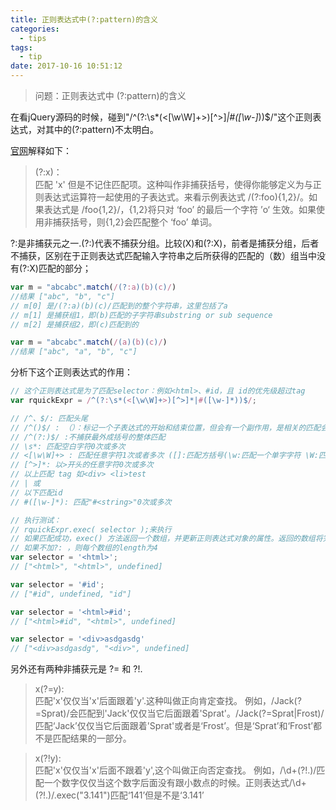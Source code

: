 ```yaml
---
title: 正则表达式中(?:pattern)的含义
categories:
  - tips
tags:
  - tip
date: 2017-10-16 10:51:12
---
```

> 问题：正则表达式中 (?:pattern)的含义

<!-- more -->

在看jQuery源码的时候，碰到"/^(?:\s*(<[\w\W]+>)[^>]*|#([\w-]*))$/"这个正则表达式，对其中的(?:pattern)不太明白。

[官网](https://developer.mozilla.org/zh-CN/docs/Web/JavaScript/Guide/Regular_Expressions)解释如下：  
>(?:x)：   
匹配 'x' 但是不记住匹配项。这种叫作非捕获括号，使得你能够定义为与正则表达式运算符一起使用的子表达式。来看示例表达式 /(?:foo){1,2}/。如果表达式是 /foo{1,2}/，{1,2}将只对 ‘foo’ 的最后一个字符 ’o‘ 生效。如果使用非捕获括号，则{1,2}会匹配整个 ‘foo’ 单词。


?:是非捕获元之一.(?:)代表不捕获分组。比较(X)和(?:X)，前者是捕获分组，后者不捕获，区别在于正则表达式匹配输入字符串之后所获得的匹配的（数）组当中没有(?:X)匹配的部分；
```JavaScript
var m = "abcabc".match(/(?:a)(b)(c)/)
//结果 ["abc", "b", "c"]
// m[0] 是/(?:a)(b)(c)/匹配到的整个字符串，这里包括了a
// m[1] 是捕获组1，即(b)匹配的子字符串substring or sub sequence
// m[2] 是捕获组2，即(c)匹配到的

var m = "abcabc".match(/(a)(b)(c)/)
//结果 ["abc", "a", "b", "c"]
```

分析下这个正则表达式的作用：
```JavaScript
// 这个正则表达式是为了匹配selector：例如<html>、#id，且 id的优先级超过tag
var rquickExpr = /^(?:\s*(<[\w\W]+>)[^>]*|#([\w-]*))$/;

// /^、$/: 匹配头尾
// /^()$/ : （）：标记一个子表达式的开始和结束位置，但会有一个副作用，是相关的匹配会被缓存，所捕获的每个子匹配都按照在正则表达式模式中从左到右出现的顺序存储。缓冲区编号从 1 开始，最多可存储 99 个捕获的子表达式。每个缓冲区都可以使用 \n 访问，其中 n 为一个标识特定缓冲区的一位或两位十进制数。此时可用?:放在第一个选项前来消除这种副作用
// /^(?:)$/ :不捕获最外成括号的整体匹配
// \s*: 匹配空白字符0次或多次
// <[\w\W]+> : 匹配任意字符1次或者多次 ([]:匹配方括号(\w:匹配一个单字字符 \W:匹配一个非单字字符)
// [^>]*: 以>开头的任意字符0次或多次
// 以上匹配 tag 如<div> <li>test
// | 或
// 以下匹配id
// #([\w-]*): 匹配"#<string>"0次或多次

// 执行测试：
// rquickExpr.exec( selector );来执行
// 如果匹配成功，exec() 方法返回一个数组，并更新正则表达式对象的属性。返回的数组将完全匹配成功的文本作为第一项，将正则括号里匹配成功的作为数组填充到后面。
// 如果不加?: ，则每个数组的length为4
var selector = '<html>';
// ["<html>", "<html>", undefined]

var selector = '#id';
// ["#id", undefined, "id"]

var selector = '<html>#id';
// ["<html>#id", "<html>", undefined]

var selector = '<div>asdgasdg'
// ["<div>asdgasdg", "<div>", undefined]


```

另外还有两种非捕获元是 ?= 和 ?!.  
>x(?=y):  	
匹配'x'仅仅当'x'后面跟着'y'.这种叫做正向肯定查找。
例如，/Jack(?=Sprat)/会匹配到'Jack'仅仅当它后面跟着'Sprat'。/Jack(?=Sprat|Frost)/匹配‘Jack’仅仅当它后面跟着'Sprat'或者是‘Frost’。但是‘Sprat’和‘Frost’都不是匹配结果的一部分。


>x(?!y):  
匹配'x'仅仅当'x'后面不跟着'y',这个叫做正向否定查找。
例如，/\d+(?!\.)/匹配一个数字仅仅当这个数字后面没有跟小数点的时候。正则表达式/\d+(?!\.)/.exec("3.141")匹配‘141’但是不是‘3.141’
